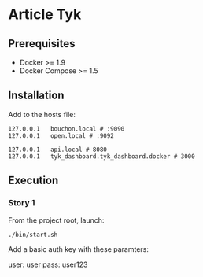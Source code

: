 # Article Tyk

## Prerequisites

- Docker >= 1.9
- Docker Compose >= 1.5

## Installation

Add to the hosts file:

```
127.0.0.1   bouchon.local # :9090
127.0.0.1   open.local # :9092

127.0.0.1   api.local # 8080
127.0.0.1   tyk_dashboard.tyk_dashboard.docker # 3000
```

## Execution

### Story 1

From the project root, launch:

```
./bin/start.sh
```

Add a basic auth key with these paramters:

user: user
pass: user123

